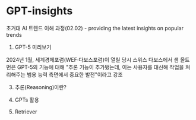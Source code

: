 # GPT-insights
초거대 AI 트렌드 이해 과정(02.02) - providing the latest insights on popular trends


1. GPT-5 미리보기

  2024년 1월, 세계경제포럼(WEF·다보스포럼)이 열릴 당시 스위스 다보스에서 샘 올트먼은 GPT-5의 기능에 대해 "추론 기능이 추가됐는데, 이는 사용자를 대신해 작업을 처리해주는 범용 능력 측면에서 중요한 발전"이라고 강조

3. 추론(Reasoning)이란?

4. GPTs 활용

5. Retriever
